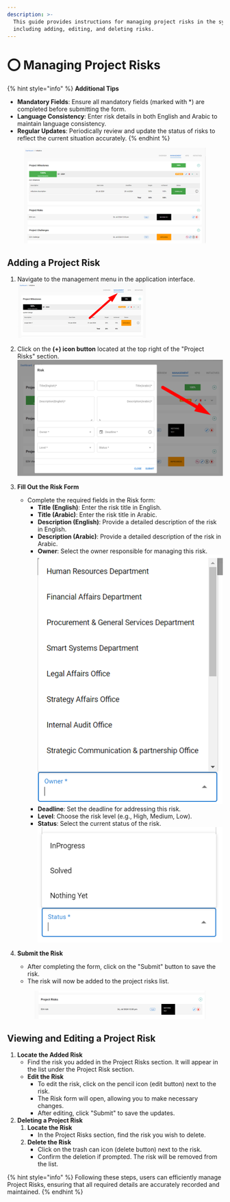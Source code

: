 ```yaml
---
description: >-
  This guide provides instructions for managing project risks in the system,
  including adding, editing, and deleting risks.
---
```


# ⭕ Managing Project Risks

{% hint style="info" %}
**Additional Tips**

* **Mandatory Fields**: Ensure all mandatory fields (marked with \*) are completed before submitting the form.
* **Language Consistency**: Enter risk details in both English and Arabic to maintain language consistency.
* **Regular Updates**: Periodically review and update the status of risks to reflect the current situation accurately.
{% endhint %}

<figure><img src="../../.gitbook/assets/image (71).png" alt=""><figcaption></figcaption></figure>

## Adding a Project Risk

1. Navigate to the management menu in the application interface.\
   ![](<../../.gitbook/assets/image (5).png>)
2. Click on the **(+) icon button** located at the top right of the "Project Risks" section.\
   ![](<../../.gitbook/assets/image (1) (1).png>)
3. **Fill Out the Risk Form**
   * Complete the required fields in the Risk form:
     * **Title (English)**: Enter the risk title in English.
     * **Title (Arabic)**: Enter the risk title in Arabic.
     * **Description (English)**: Provide a detailed description of the risk in English.
     * **Description (Arabic)**: Provide a detailed description of the risk in Arabic.
     * **Owner**: Select the owner responsible for managing this risk.\
       ![](<../../.gitbook/assets/image (2) (1).png>)
     * **Deadline**: Set the deadline for addressing this risk.
     * **Level**: Choose the risk level (e.g., High, Medium, Low).
     * **Status**: Select the current status of the risk.\
       ![](<../../.gitbook/assets/image (3) (1).png>)
4.  **Submit the Risk**

    * After completing the form, click on the "Submit" button to save the risk.
    * The risk will now be added to the project risks list.

    <figure><img src="../../.gitbook/assets/image (4) (1).png" alt=""><figcaption></figcaption></figure>

## Viewing and Editing a Project Risk

1. **Locate the Added Risk**
   * Find the risk you added in the Project Risks section. It will appear in the list under the Project Risk section.&#x20;
   * **Edit the Risk**
     * To edit the risk, click on the pencil icon (edit button) next to the risk.
     * The Risk form will open, allowing you to make necessary changes.
     * After editing, click "Submit" to save the updates.
2. **Deleting a Project Risk**
   1. **Locate the Risk**
      * In the Project Risks section, find the risk you wish to delete.
   2. **Delete the Risk**
      * Click on the trash can icon (delete button) next to the risk.
      * Confirm the deletion if prompted. The risk will be removed from the list.

{% hint style="info" %}
Following these steps, users can efficiently manage Project Risks, ensuring that all required details are accurately recorded and maintained.
{% endhint %}

